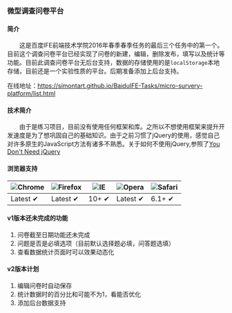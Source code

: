 ### 微型调查问卷平台
#### 简介
　　这是百度IFE前端技术学院2016年春季春季任务的最后三个任务中的第一个。目前这个调查问卷平台已经实现了问卷的新建，编辑，删除发布，填写以及统计等功能。目前此调查问卷平台无后台支持，数据的存储使用的是`localStorage`本地存储，目前还是一个实验性质的平台。后期准备添加上后台支持。

在线地址：https://simontart.github.io/BaiduIFE-Tasks/micro-survery-platform/list.html
#### 技术简介
　　由于是练习项目，目前没有使用任何框架和库。之所以不想使用框架来提升开发速度是为了想巩固自己的基础知识。由于之前习惯了jQuery的使用，感觉自己对许多原生的JavaScript方法有诸多不熟悉。关于如何不使用jQuery,参照了[You Don't Need jQuery](https://github.com/oneuijs/You-Dont-Need-jQuery/blob/master/README.zh-CN.md)
#### 浏览器支持
![Chrome](https://raw.github.com/alrra/browser-logos/master/chrome/chrome_48x48.png) | ![Firefox](https://raw.github.com/alrra/browser-logos/master/firefox/firefox_48x48.png) | ![IE](https://raw.github.com/alrra/browser-logos/master/internet-explorer/internet-explorer_48x48.png) | ![Opera](https://raw.github.com/alrra/browser-logos/master/opera/opera_48x48.png) | ![Safari](https://raw.github.com/alrra/browser-logos/master/safari/safari_48x48.png)
--- | --- | --- | --- | --- |
Latest ✔ | Latest ✔ | 10+ ✔ | Latest ✔ | 6.1+ ✔ |
#### v1版本还未完成的功能
1. 问卷截至日期功能还未完成
1. 问题是否是必填选项（目前默认选择题必填，问答题选填）
1. 查看数据统计页面时可以效果动态化

#### v2版本计划
1. 编辑问卷时自动保存
1. 统计数据时的百分比和可能不为1，看能否优化
1. 添加后台数据支持
